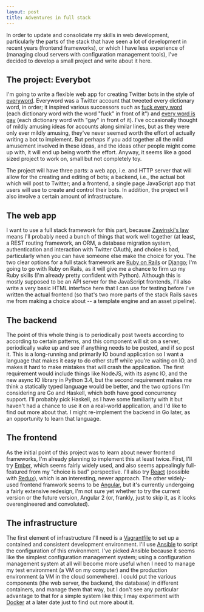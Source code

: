```yaml
---
layout: post
title: Adventures in full stack
---
```


In order to update and consolidate my skills in web development, particularly the parts of the stack that have seen a lot of development in recent years (frontend frameworks), or which I have less experience of (managing cloud servers with configuration management tools), I've decided to develop a small project and write about it here.


## The project: Everybot ##

I'm going to write a flexible web app for creating Twitter bots in the style of [everyword](https://twitter.com/everyword). Everyword was a Twitter account that tweeted every dictionary word, in order; it inspired various successors such as [fuck every word](https://twitter.com/fuckeveryword) (each dictionary word with the word "fuck" in front of it") and [every word is gay](https://twitter.com/everywordisgay) (each dictionary word with "gay" in front of it). I've occasionally thought of mildly amusing ideas for accounts along similar lines, but as they were only ever mildly amusing, they've never seemed worth the effort of actually writing a bot to implement. But perhaps if you add together all the mild amusement involved in these ideas, and the ideas other people might come up with, it will end up being worth the effort. Anyway, it seems like a good sized project to work on, small but not completely toy.

The project will have three parts: a web app, i.e. and HTTP server that will allow for the creating and editing of bots; a backend, i.e., the actual bot which will post to Twitter; and a frontend, a single page JavaScript app that users will use to create and control their bots. In addition, the project will also involve a certain amount of infrastructure.


## The web app ##

I want to use a full stack framework for this part, because [Zawinski's law](http://www.catb.org/jargon/html/Z/Zawinskis-Law.html) means I'll probably need a bunch of things that work well together (at least, a REST routing framework, an ORM, a database migration system, authentication and interaction with Twitter OAuth), and choice is bad, particularly when you can have someone else make the choice for you. The two clear options for a full stack framework are [Ruby on Rails](http://rubyonrails.org/) or [Django](https://www.djangoproject.com/); I'm going to go with Ruby on Rails, as it will give me a chance to firm up my Ruby skills (I'm already pretty confident with Python). Although this is mostly supposed to be an API server for the JavaScript frontends, I'll also write a very basic HTML interface here that I can use for testing before I've written the actual frontend (so that's two more parts of the stack Rails saves me from making a choice about -- a template engine and an asset pipeline).


## The backend ##

The point of this whole thing is to periodically post tweets according to according to certain patterns, and this component will sit on a server, periodically wake up and see if anything needs to be posted, and if so post it. This is a long-running and primarily IO bound application so I want a language that makes it easy to do other stuff while you're waiting on IO, and makes it hard to make mistakes that will crash the application. The first requirement would include things like NodeJS, with its async IO, and the new async IO library in Python 3.4, but the second requirement makes me think a statically typed language would be better, and the two options I'm considering are Go and Haskell, which both have good concurrency support. I'll probably pick Haskell, as I have some familiarity with it but haven't had a chance to use it on a real-world application, and I'd like to find out more about that. I might re-implement the backend in Go later, as an opportunity to learn that language.


## The frontend ##

As the initial point of this project was to learn about newer frontend frameworks, I'm already planning to implement this at least twice. First, I'll try [Ember](http://emberjs.com/), which seems fairly widely used, and also seems appealingly full-featured from my "choice is bad" perspective. I'll also try [React](https://facebook.github.io/react/) (possible with [Redux](http://redux.js.org/)), which is an interesting, newer approach. The other widely-used frontend framwork seems to be [Angular](https://angularjs.org/), but it's currently undergoing a fairly extensive redesign, I'm not sure yet whether to try the current version or the future version, Angular 2 (or, frankly, just to skip it, as it looks overengineered and convoluted).


## The infrastructure ##

The first element of infrastructure I'll need is a [Vagrantfile](https://www.vagrantup.com/) to set up a contained and consistent development environment. I'll use [Ansible](https://www.ansible.com/) to script the configuration of this environment. I've picked Ansible because it seems like the simplest configuration management system; using a configuration management system at all will become more useful when I need to manage my test environment (a VM on my computer) and the production environment (a VM in the cloud somewhere). I could put the various components (the web server, the backend, the database) in different containers, and manage them that way, but I don't see any particular advantage to that for a simple system like this; I may experiment with [Docker](https://www.docker.com/) at a later date just to find out more about it.


